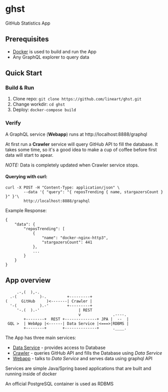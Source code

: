 # ghst
GitHub Statistics App

## Prerequisites

- [Docker](https://www.docker.com/) is used to build and run the App
- Any GraphQL explorer to query data

## Quick Start

### Build & Run
1. Clone repo: `git clone https://github.com/lineart/ghst.git`
2. Change workdir: `cd ghst`
3. Deploy: `docker-compose build`

### Verify
A GraphQL service (**Webapp**) runs at http://localhost:8888/graphql

At first run a **Crawler** service will query GitHub API to fill the database.
It takes some time, so it's a good idea to make a cup of coffee before first data will start to apear.

*NOTE:* Data is completely updated when Crawler service stops.

#### Querying with curl:
```
curl -X POST -H "Content-Type: application/json" \
        --data '{ "query": "{ reposTrending { name, stargazersCount } }" }'\
        http://localhost:8888/graphql
```
Example Response:
```
{
    "data": {
        "reposTrending": [
            {
                "name": "docker-nginx-http3",
                "stargazersCount": 441
            },
            ...
        }
    }
}
```

## App overview
```
     .-,(  ),-.    
  .-(          )-.         +---------+
(      GitHub     )<-------| Crawler |
  '-(          ).-'        +---------+
     '-.(  ).-'                 | REST
                                v              .----.
        +--------+  REST +--------------+ JPA |  --  |
 GQL >  | WebApp |<------| Data Service |<===>|RDBMS |
        +--------+       +--------------+      .____.

```

The App has three main services:
- [Data Service](ghst-service) - provides access to Database
- [Crawler](ghst-crawler) - queries GitHub API and fills the Database using *Data Service*
- [Webapp](ghst-webapp) - talks to *Data Service* and serves data using graphql API

Services are simple Java/Spring based applications that are built and running inside of docker

An official PostgreSQL container is used as RDBMS
